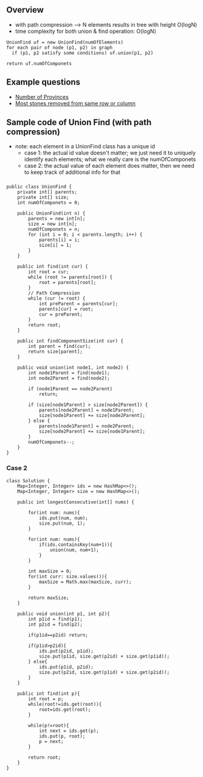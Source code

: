## Overview
- with path compression --> N elements results in tree with height O(logN)
- time complexity for both union & find operation: O(logN)

```
UnionFind uf = new UnionFind(numOfElements)
for each pair of node (p1, p2) in graph
  if (p1, p2 satisfy some conditions) uf.union(p1, p2)

return uf.numOfComponets
```

## Example questions
- [Number of Provinces](https://github.com/Nature711/my-leetcode-notes/blob/master/0547-number-of-provinces/NOTES.md)
- [Most stones removed from same row or column](https://github.com/Nature711/my-leetcode-notes/blob/master/0947-most-stones-removed-with-same-row-or-column/NOTES.md)

## Sample code of Union Find (with path compression)
- note: each element in a UnionFind class has a unique id
  - case 1: the actual id value doesn't matter; we just need it to uniquely identify each elements; what we really care is the numOfComponets
  - case 2: the actual value of each element does matter, then we need to keep track of additional info for that 
### 
```
public class UnionFind {
    private int[] parents;
    private int[] size;
    int numOfComponets = 0;

    public UnionFind(int n) {
        parents = new int[n];
        size = new int[n];
        numOfComponets = n;
        for (int i = 0; i < parents.length; i++) {
            parents[i] = i;
            size[i] = 1;
        }
    }

    public int find(int cur) {
        int root = cur;
        while (root != parents[root]) {
            root = parents[root];
        }
        // Path Compression
        while (cur != root) {
            int preParent = parents[cur];
            parents[cur] = root;
            cur = preParent;
        }
        return root;
    }

    public int findComponentSize(int cur) {
        int parent = find(cur);
        return size[parent];
    }

    public void union(int node1, int node2) {
        int node1Parent = find(node1);
        int node2Parent = find(node2);

        if (node1Parent == node2Parent)
            return;

        if (size[node1Parent] > size[node2Parent]) {
            parents[node2Parent] = node1Parent;
            size[node1Parent] += size[node2Parent];
        } else {
            parents[node1Parent] = node2Parent;
            size[node2Parent] += size[node1Parent];
        }
        numOfComponets--;
    }
}
```

### Case 2
```
class Solution {
    Map<Integer, Integer> ids = new HashMap<>();
    Map<Integer, Integer> size = new HashMap<>();
    
    public int longestConsecutive(int[] nums) {
        
        for(int num: nums){
            ids.put(num, num);
            size.put(num, 1);
        }
        
        for(int num: nums){
            if(ids.containsKey(num+1)){
                union(num, num+1);
            }
        }
        
        int maxSize = 0;
        for(int curr: size.values()){
            maxSize = Math.max(maxSize, curr);
        }
        
        return maxSize;
    }
    
    public void union(int p1, int p2){
        int p1id = find(p1);
        int p2id = find(p2);
        
        if(p1id==p2id) return;
        
        if(p1id>p2id){
            ids.put(p2id, p1id);
            size.put(p1id, size.get(p2id) + size.get(p1id));
        } else{
            ids.put(p1id, p2id);
            size.put(p2id, size.get(p1id) + size.get(p2id));
        }
    }
    
    public int find(int p){
        int root = p;
        while(root!=ids.get(root)){
            root=ids.get(root);
        }
        
        while(p!=root){
            int next = ids.get(p);
            ids.put(p, root);
            p = next;
        }
        
        return root;
    }
}
```
